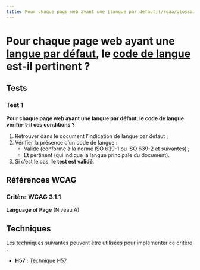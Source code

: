 ```yaml
---
title: Pour chaque page web ayant une [langue par défaut](/rgaa/glossaire/langue-par-defaut), le [code de langue](/rgaa/glossaire/code-de-langue) est-il pertinent ?
---
```


# Pour chaque page web ayant une [langue par défaut](/rgaa/glossaire/langue-par-defaut), le [code de langue](/rgaa/glossaire/code-de-langue) est-il pertinent ?



## Tests

### Test 1

**Pour chaque page web ayant une langue par défaut, le code de langue vérifie-t-il ces conditions ?**

1. Retrouver dans le document l’indication de langue par défaut ;
2. Vérifier la présence d’un code de langue :
   - Valide (conforme à la norme ISO 639-1 ou ISO 639-2 et suivantes) ;
   - Et pertinent (qui indique la langue principale du document).
3. Si c’est le cas, **le test est validé**.



## Références WCAG

### Critère WCAG 3.1.1

**Language of Page** (Niveau A)



## Techniques

Les techniques suivantes peuvent être utilisées pour implémenter ce critère :

- **H57** : [Technique H57](https://www.w3.org/WAI/WCAG21/Techniques/html/H57)
